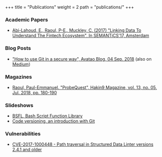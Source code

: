 +++
title = "Publications"
weight = 2
path = "publications/"
+++
### Academic Papers

* [Abi-Lahoud, E., Raoul, P-E., Muckley, C. (2017) "Linking Data To Understand
  The Fintech Ecosystem", In SEMANTiCS'17, Amsterdam][semantics-2017-demo-paper]

### Blog Posts

* ["How to use Git in a secure way", Avatao Blog, 04 Sep.
  2018][avatao-git-security] (also on [Medium][avatao-git-security-medium])

### Magazines

* [Raoul, Paul-Emmanuel. "ProbeQuest", Hakin9 Magazine, vol. 13, no. 05, Jul.
  2018, pp. 180-190][hakin9-vol13-no05]

### Slideshows

* [BSFL, Bash Script Function Library][bsfl-slideshow]
* [Code versioning, an introduction with Git][git-slideshow]

### Vulnerabilities

* [CVE-2017-1000448 - Path traversal in Structured Data Linter versions 2.4.1
  and older][CVE-2017-1000448]

 [avatao-git-security]: https://avatao.com/git-security-best-practices/
 [avatao-git-security-medium]: https://medium.com/@avatao/how-to-use-git-in-a-secure-way-89571e738899
 [bsfl-slideshow]: https://skyplabs.github.io/bsfl-slideshow/
 [CVE-2017-1000448]: https://nvd.nist.gov/vuln/detail/CVE-2017-1000448
 [git-slideshow]: https://skyplabs.github.io/git-slideshow/
 [hakin9-vol13-no05]: https://skyplabs.keybase.pub/Papers/Magazines/Hakin9%20Magazine%2C%20VOL.13%2C%20NO.%2005%2C%20%22Open%20Source%20Hacking%20Tools%22.pdf
 [semantics-2017-demo-paper]: http://ceur-ws.org/Vol-2044/paper18/
